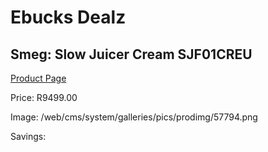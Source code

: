 
# Ebucks Dealz
## Smeg: Slow Juicer Cream SJF01CREU
[Product Page](https://www.ebucks.com/web/shop/productSelected.do?prodId=1169621673&catId=1196428103)

Price: R9499.00

Image: /web/cms/system/galleries/pics/prodimg/57794.png

Savings: 


	